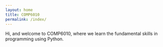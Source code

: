 ```yaml
---
layout: home
title: COMP6010
permalink: /index/
---
```


Hi, and welcome to COMP6010, where we learn the fundamental skills in programming using Python.